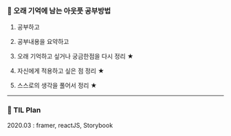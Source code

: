 
### 📝  오래 기억에 남는 아웃풋 공부방법

1. 공부하고
2. 공부내용을 요약하고

3. 오래 기억하고 싶거나 궁금한점을 다시 정리 ★
4. 자신에게 적용하고 싶은 점 정리 ★
5. 스스로의 생각을 풀어서 정리 ★

***

### 📍 TIL Plan

2020.03 : framer, reactJS, Storybook